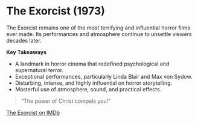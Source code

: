 # The Exorcist (1973)

The Exorcist remains one of the most terrifying and influential horror films ever made. Its performances and atmosphere continue to unsettle viewers decades later.

**Key Takeaways**

* A landmark in horror cinema that redefined psychological and supernatural terror.
* Exceptional performances, particularly Linda Blair and Max von Sydow.
* Disturbing, intense, and highly influential on horror storytelling.
* Masterful use of atmosphere, sound, and practical effects.

> “The power of Christ compels you!”

[The Exorcist on IMDb](https://www.imdb.com/title/tt0070047/)

